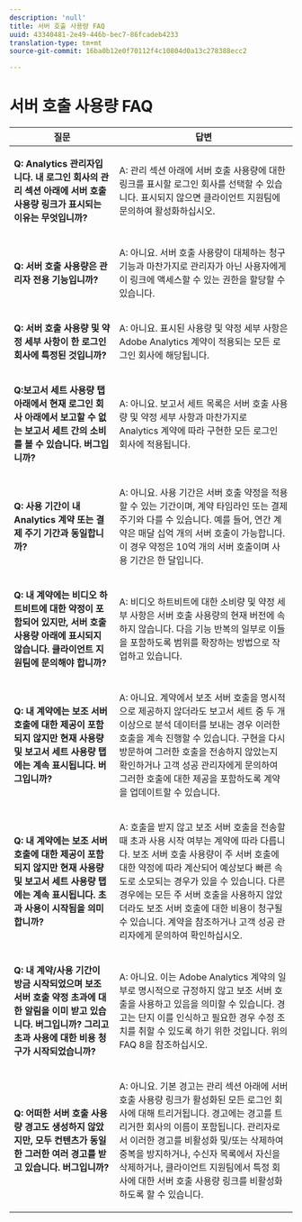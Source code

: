 ```yaml
---
description: 'null'
title: 서버 호출 사용량 FAQ
uuid: 43340481-2e49-446b-bec7-86fcadeb4233
translation-type: tm+mt
source-git-commit: 16ba0b12e0f70112f4c10804d0a13c278388ecc2

---
```



# 서버 호출 사용량 FAQ

<table id="table_10384E2010B849708AE9462BB2B43438"> 
 <thead> 
  <tr> 
   <th colname="col1" class="entry"> 질문 </th> 
   <th colname="col2" class="entry"> 답변 </th> 
  </tr> 
 </thead>
 <tbody> 
  <tr> 
   <td colname="col1"> <p><b>Q: Analytics 관리자입니다. 내 로그인 회사의 관리 섹션 아래에 서버 호출 사용량 링크가 표시되는 이유는 무엇입니까?</b> </p> </td> 
   <td colname="col2"> <p>A: 관리 섹션 아래에 서버 호출 사용량에 대한 링크를 표시할 로그인 회사를 선택할 수 있습니다. 표시되지 않으면 클라이언트 지원팀에 문의하여 활성화하십시오. </p> </td> 
  </tr> 
  <tr> 
   <td colname="col1"> <p><b>Q: 서버 호출 사용량은 관리자 전용 기능입니까? </b> </p> </td> 
   <td colname="col2"> <p>A: 아니요. 서버 호출 사용량이 대체하는 청구 기능과 마찬가지로 관리자가 아닌 사용자에게 이 링크에 액세스할 수 있는 권한을 할당할 수 있습니다. </p> </td> 
  </tr> 
  <tr> 
   <td colname="col1"> <p><b>Q: 서버 호출 사용량 및 약정 세부 사항이 한 로그인 회사에 특정된 것입니까?</b> </p> </td> 
   <td colname="col2"> <p>A: 아니요. 표시된 사용량 및 약정 세부 사항은 Adobe Analytics 계약이 적용되는 모든 로그인 회사에 해당됩니다. </p> </td> 
  </tr> 
  <tr> 
   <td colname="col1"> <p><b>Q:보고서 세트 사용량 탭 아래에서 현재 로그인 회사 아래에서 보고할 수 없는 보고서 세트 간의 소비를 볼 수 있습니다. 버그입니까? </b> </p> </td> 
   <td colname="col2"> <p>A: 아니요. 보고서 세트 목록은 서버 호출 사용량 및 약정 세부 사항과 마찬가지로 Analytics 계약에 따라 구현한 모든 로그인 회사에 적용됩니다. </p> </td> 
  </tr> 
  <tr> 
   <td colname="col1"> <p><b>Q: 사용 기간이 내 Analytics 계약 또는 결제 주기 기간과 동일합니까? </b> </p> </td> 
   <td colname="col2"> <p>A: 아니요. 사용 기간은 서버 호출 약정을 적용할 수 있는 기간이며, 계약 타임라인 또는 결제 주기와 다를 수 있습니다. 예를 들어, 연간 계약은 매달 십억 개의 서버 호출이 가능합니다. 이 경우 약정은 10억 개의 서버 호출이며 사용 기간은 한 달입니다. </p> </td> 
  </tr> 
  <tr> 
   <td colname="col1"> <p><b>Q: 내 계약에는 비디오 하트비트에 대한 약정이 포함되어 있지만, 서버 호출 사용량 아래에 표시되지 않습니다. 클라이언트 지원팀에 문의해야 합니까?</b> </p> </td> 
   <td colname="col2"> <p>A: 비디오 하트비트에 대한 소비량 및 약정 세부 사항은 서버 호출 사용량의 현재 버전에 속하지 않습니다. 다음 기능 반복의 일부로 이들을 포함하도록 범위를 확장하는 방법으로 작업하고 있습니다. </p> </td> 
  </tr> 
  <tr> 
   <td colname="col1"> <p><b>Q: 내 계약에는 보조 서버 호출에 대한 제공이 포함되지 않지만 현재 사용량 및 보고서 세트 사용량 탭에는 계속 표시됩니다. 버그입니까? </b> </p> </td> 
   <td colname="col2"> <p>A: 아니요. 계약에서 보조 서버 호출을 명시적으로 제공하지 않더라도 보고서 세트 중 두 개 이상으로 분석 데이터를 보내는 경우 이러한 호출을 계속 진행할 수 있습니다. 구현을 다시 방문하여 그러한 호출을 전송하지 않았는지 확인하거나 고객 성공 관리자에게 문의하여 그러한 호출에 대한 제공을 포함하도록 계약을 업데이트할 수 있습니다. </p> </td> 
  </tr> 
  <tr> 
   <td colname="col1"> <p><b>Q: 내 계약에는 보조 서버 호출에 대한 제공이 포함되지 않지만 현재 사용량 및 보고서 세트 사용량 탭에는 계속 표시됩니다. 초과 사용이 시작됨을 의미합니까?</b> </p> </td> 
   <td colname="col2"> <p>A: 호출을 받지 않고 보조 서버 호출을 전송할 때 초과 사용 시작 여부는 계약에 따라 다릅니다. 보조 서버 호출 사용량이 주 서버 호출에 대한 약정에 따라 계산되어 예상보다 빠른 속도로 소모되는 경우가 있을 수 있습니다. 다른 경우에는 모든 주 서버 호출을 사용하지 않았더라도 보조 서버 호출에 대한 비용이 청구될 수 있습니다. 계약을 참조하거나 고객 성공 관리자에게 문의하여 확인하십시오. </p> </td> 
  </tr> 
  <tr> 
   <td colname="col1"> <p><b>Q: 내 계약/사용 기간이 방금 시작되었으며 보조 서버 호출 약정 초과에 대한 알림을 이미 받고 있습니다. 버그입니까? 그리고 초과 사용에 대한 비용 청구가 시작되었습니까? </b> </p> </td> 
   <td colname="col2"> <p>A: 아니요. 이는 Adobe Analytics 계약의 일부로 명시적으로 규정하지 않고 보조 서버 호출을 사용하고 있음을 의미할 수 있습니다. 경고는 단지 이를 인식하고 필요한 경우 수정 조치를 취할 수 있도록 하기 위한 것입니다. 위의 FAQ 8을 참조하십시오. </p> </td> 
  </tr> 
  <tr> 
   <td colname="col1"> <p><b>Q: 어떠한 서버 호출 사용량 경고도 생성하지 않았지만, 모두 컨텐츠가 동일한 그러한 여러 경고를 받고 있습니다. 버그입니까? </b> </p> </td> 
   <td colname="col2"> <p>A: 아니요. 기본 경고는 관리 섹션 아래에 서버 호출 사용량 링크가 활성화된 모든 로그인 회사에 대해 트리거됩니다. 경고에는 경고를 트리거한 회사의 이름이 포함됩니다. 관리자로서 이러한 경고를 비활성화 및/또는 삭제하여 중복을 방지하거나, 수신자 목록에서 자신을 삭제하거나, 클라이언트 지원팀에서 특정 회사에 대한 서버 호출 사용량 링크를 비활성화하도록 할 수 있습니다. </p> </td> 
  </tr> 
 </tbody> 
</table>
